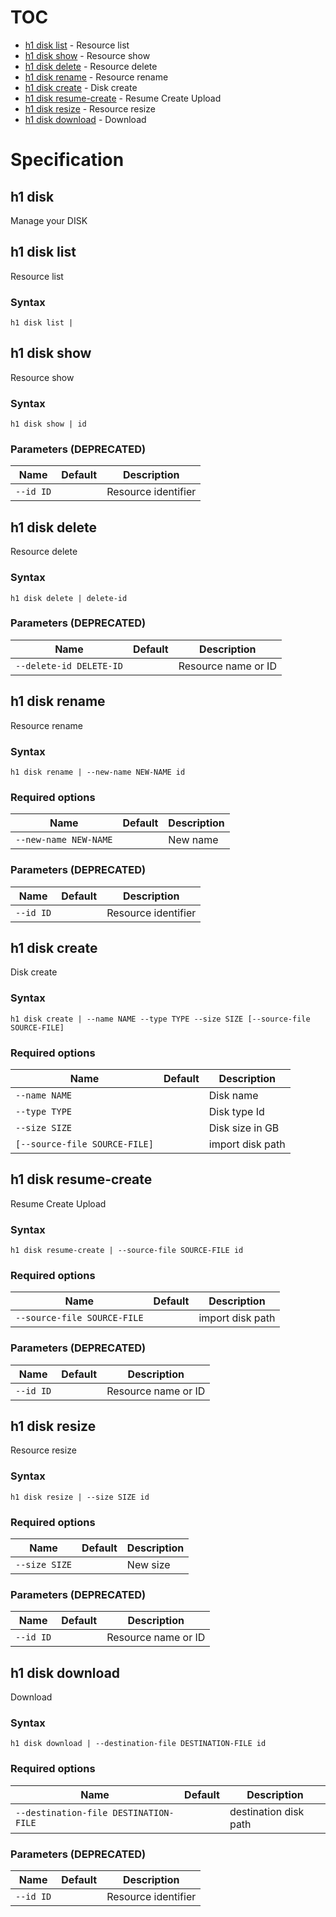 # TOC

 * [h1 disk list](#h1-disk-list) - Resource list
 * [h1 disk show](#h1-disk-show) - Resource show
 * [h1 disk delete](#h1-disk-delete) - Resource delete
 * [h1 disk rename](#h1-disk-rename) - Resource rename
 * [h1 disk create](#h1-disk-create) - Disk create
 * [h1 disk resume-create](#h1-disk-resume-create) - Resume Create Upload
 * [h1 disk resize](#h1-disk-resize) - Resource resize
 * [h1 disk download](#h1-disk-download) - Download


# Specification

## h1 disk

Manage your DISK

## h1 disk list

Resource list

### Syntax

```h1 disk list | ```

## h1 disk show

Resource show

### Syntax

```h1 disk show | id```

### Parameters (DEPRECATED)

| Name | Default | Description | 
| ---- | ------- | ----------- |
| ```--id ID``` |  | Resource identifier |

## h1 disk delete

Resource delete

### Syntax

```h1 disk delete | delete-id```

### Parameters (DEPRECATED)

| Name | Default | Description | 
| ---- | ------- | ----------- |
| ```--delete-id DELETE-ID``` |  | Resource name or ID |

## h1 disk rename

Resource rename

### Syntax

```h1 disk rename | --new-name NEW-NAME id```

### Required options

| Name | Default | Description | 
| ---- | ------- | ----------- |
| ```--new-name NEW-NAME``` |  | New name |

### Parameters (DEPRECATED)

| Name | Default | Description | 
| ---- | ------- | ----------- |
| ```--id ID``` |  | Resource identifier |

## h1 disk create

Disk create

### Syntax

```h1 disk create | --name NAME --type TYPE --size SIZE [--source-file SOURCE-FILE]```

### Required options

| Name | Default | Description | 
| ---- | ------- | ----------- |
| ```--name NAME``` |  | Disk name |
| ```--type TYPE``` |  | Disk type Id |
| ```--size SIZE``` |  | Disk size in GB |
| ```[--source-file SOURCE-FILE]``` |  | import disk path |

## h1 disk resume-create

Resume Create Upload

### Syntax

```h1 disk resume-create | --source-file SOURCE-FILE id```

### Required options

| Name | Default | Description | 
| ---- | ------- | ----------- |
| ```--source-file SOURCE-FILE``` |  | import disk path |

### Parameters (DEPRECATED)

| Name | Default | Description | 
| ---- | ------- | ----------- |
| ```--id ID``` |  | Resource name or ID |

## h1 disk resize

Resource resize

### Syntax

```h1 disk resize | --size SIZE id```

### Required options

| Name | Default | Description | 
| ---- | ------- | ----------- |
| ```--size SIZE``` |  | New size |

### Parameters (DEPRECATED)

| Name | Default | Description | 
| ---- | ------- | ----------- |
| ```--id ID``` |  | Resource name or ID |

## h1 disk download

Download

### Syntax

```h1 disk download | --destination-file DESTINATION-FILE id```

### Required options

| Name | Default | Description | 
| ---- | ------- | ----------- |
| ```--destination-file DESTINATION-FILE``` |  | destination disk path |

### Parameters (DEPRECATED)

| Name | Default | Description | 
| ---- | ------- | ----------- |
| ```--id ID``` |  | Resource identifier |

